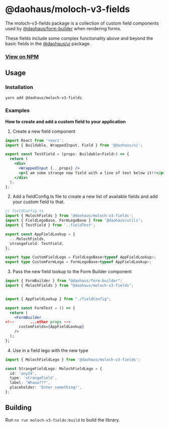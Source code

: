 # @daohaus/moloch-v3-fields

The moloch-v3-fields package is a collection of custom field components used by [@daohaus/form-builder](https://github.com/HausDAO/monorepo/tree/develop/libs/form-builder) when rendering forms.

These fields include some complex functionality above and beyond the basic fields in the [@daohaus/ui](https://github.com/HausDAO/monorepo/tree/develop/libs/ui) package.

### [View on NPM](https://www.npmjs.com/package/@daohaus/moloch-v3-fields)

## Usage

### Installation

```bash
yarn add @daohaus/moloch-v3-fields
```

### Examples

**How to create and add a custom field to your application**

1. Create a new field component

```jsx
import React from 'react';
import { Buildable, WrappedInput, Field } from '@daohaus/ui';

export const TestField = (props: Buildable<Field>) => {
  return (
    <div>
      <WrappedInput {...props} />
      <p>I am some strange new field with a line of text below it!!</p>
    </div>
  );
};
```

2. Add a fieldConfig.ts file to create a new list of available fields and add your custom field to that.

```ts
// fieldConfig.ts
import { MolochFields } from '@daohaus/moloch-v3-fields';
import { FieldLegoBase, FormLegoBase } from '@daohaus/utils';
import { TestField } from '..fieldTest';

export const AppFieldLookup = {
  ...MolochFields,
  strangeField: TestField,
};

export type CustomFieldLego = FieldLegoBase<typeof AppFieldLookup>;
export type CustomFormLego = FormLegoBase<typeof AppFieldLookup>;
```

3. Pass the new field lookup to the Form Builder component

```jsx
import { FormBuilder } from "@daohaus/form-builder";
import { MolochFields } from "@daohaus/moloch-v3-fields";


import { AppFieldLookup } from "./fieldConfig";

export const FormTest = () => {
  return (
    <FormBuilder
<!--       ...other props -->
      customFields={AppFieldLookup}
    />
  );
};

```

4. Use in a field lego with the new type

```ts
import { MolochFieldLego } from '@daohaus/moloch-v3-fields';

const StrangeFieldLego: MolochFieldLego = {
  id: 'anyId',
  type: 'strangeField',
  label: 'Whaaa???',
  placeholder: 'Enter something!',
};
```

## Building

Run `nx run moloch-v3-fields:build` to build the library.

